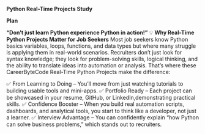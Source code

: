 **Python Real-Time Projects Study**

**Plan**

**“Don’t just learn Python experience Python in action!”**
💡 **Why Real-Time Python Projects Matter for Job Seekers**
Most job seekers know Python basics variables, loops, functions, and data types but where many struggle is applying them in real-world scenarios. Recruiters don’t just look for syntax knowledge; they look for problem-solving skills, logical thinking, and the ability to translate ideas into automation or analysis.
That’s where these CareerByteCode Real-Time Python Projects make the difference:

✅ From Learning to Doing – You’ll move from just watching tutorials to building usable tools and mini-apps.
✅ Portfolio Ready – Each project can be showcased in your resume, GitHub, or LinkedIn,demonstrating practical skills.
✅ Confidence Booster – When you build real automation scripts, dashboards, and analytical tools, you start to think like a developer, not just a learner.
✅ Interview Advantage – You can confidently explain “how Python can solve business problems,” which stands out to recruiters.
